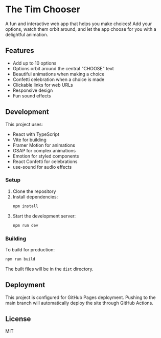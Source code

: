 # The Tim Chooser

A fun and interactive web app that helps you make choices! Add your options, watch them orbit around, and let the app choose for you with a delightful animation.

## Features

- Add up to 10 options
- Options orbit around the central "CHOOSE" text
- Beautiful animations when making a choice
- Confetti celebration when a choice is made
- Clickable links for web URLs
- Responsive design
- Fun sound effects

## Development

This project uses:
- React with TypeScript
- Vite for building
- Framer Motion for animations
- GSAP for complex animations
- Emotion for styled components
- React Confetti for celebrations
- use-sound for audio effects

### Setup

1. Clone the repository
2. Install dependencies:
   ```bash
   npm install
   ```
3. Start the development server:
   ```bash
   npm run dev
   ```

### Building

To build for production:
```bash
npm run build
```

The built files will be in the `dist` directory.

## Deployment

This project is configured for GitHub Pages deployment. Pushing to the main branch will automatically deploy the site through GitHub Actions.

## License

MIT
